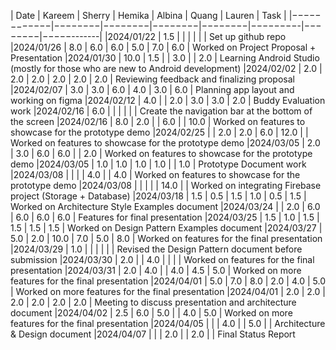 | Date       | Kareem | Sherry | Hemika | Albina |  Quang  | Lauren |    Task    |
|−−−−−−−−−−−−|−−−−−−−−|−−−−−−−−|−−−−−−−−|−−−−−−−−|−−−−−−−−-|−−−−−−−−|−−−−−-------|
|2024/01/22  | 1.5    |        |        |        |         |        | Set up github repo
|2024/01/26  | 8.0    |  6.0   | 6.0    |  5.0   |  7.0    | 6.0    | Worked on Project Proposal + Presentation
|2024/01/30  | 10.0   |  1.5   |        |  3.0   |         | 2.0    | Learning Android Studio (mostly for those who are new to Android development)
|2024/02/02  |  2.0   |  2.0   | 2.0    |  2.0   |  2.0    | 2.0    | Reviewing feedback and finalizing proposal
|2024/02/07  |  3.0   |  3.0   | 6.0    |  4.0   |  3.0    | 6.0    | Planning app layout and working on figma
|2024/02/12  |  4.0   |        | 2.0    |  3.0   |  3.0    | 2.0    | Buddy Evaluation work
|2024/02/16  |  6.0   |        |        |        |         |        | Create the navigation bar at the bottom of the screen
|2024/02/16  |  8.0   |  2.0   |        |  6.0   |         | 10.0   | Worked on features to showcase for the prototype demo
|2024/02/25  |        |  2.0   | 2.0    |  6.0   |  12.0   |        | Worked on features to showcase for the prototype demo
|2024/03/05  |  2.0   |  3.0   | 6.0    |  6.0   |         |  2.0   | Worked on features to showcase for the prototype demo
|2024/03/05  |  1.0   |  1.0   | 1.0    |  1.0   |         |  1.0   | Prototype Document work
|2024/03/08  |        |        |        |  4.0   |         |  4.0   | Worked on features to showcase for the prototype demo
|2024/03/08  |        |        |        |        |  14.0   |        | Worked on integrating Firebase project (Storage + Database)
|2024/03/18  |   1.5  |  0.5   | 1.5    |  1.0   |  0.5    |  1.5   | Worked on Architecture Style Examples document
|2024/03/24  |        |  2.0   | 6.0    |  6.0   |  6.0    |  6.0   | Features for final presentation
|2024/03/25  |   1.5  |  1.0   | 1.5    |  1.5   |  1.5    |  1.5   | Worked on Design Pattern Examples document
|2024/03/27  |   5.0  |  2.0   | 10.0   |  7.0   |  5.0    |  8.0   | Worked on features for the final presentation
|2024/03/29  |   1.0  |        |        |        |         |        | Revised the Design Pattern document before submission
|2024/03/30  |   2.0  |        | 4.0    |        |         |        | Worked on features for the final presentation
|2024/03/31  |   2.0  |   4.0  |        |  4.0   |  4.5    |   5.0  | Worked on more features for the final presentation
|2024/04/01  |   5.0  |   7.0  | 8.0    |  2.0   |  4.0    |  5.0   | Worked on more features for the final presentation
|2024/04/01  |   2.0  |   2.0  | 2.0    |  2.0   |  2.0    |  2.0   | Meeting to discuss presentation and architecture document
|2024/04/02  |   2.5  |   6.0  | 5.0    |        |  4.0    |  5.0   | Worked on more features for the final presentation
|2024/04/05  |        |        | 4.0    |        |  5.0    |        | Architecture & Design document
|2024/04/07  |        |        | 2.0    |        |  2.0    |        | Final Status Report
